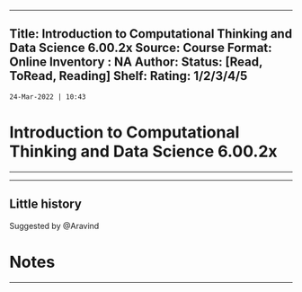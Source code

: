 

---
Title: Introduction to Computational Thinking and Data Science 6.00.2x
Source: Course
Format: Online
Inventory : NA
Author: 
Status: [Read, ToRead, Reading]
Shelf: 
Rating: 1/2/3/4/5
---

`24-Mar-2022 | 10:43`

# Introduction to Computational Thinking and Data Science 6.00.2x
---

---

## Little history

Suggested by @Aravind


# Notes 
---

